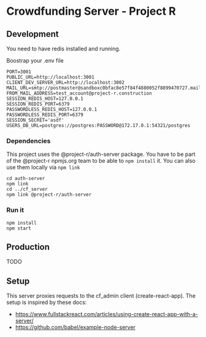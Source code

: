 # Crowdfunding Server - Project R

## Development
You need to have redis installed and running.

Boostrap your .env file
```
PORT=3001
PUBLIC_URL=http://localhost:3001
CLIENT_DEV_SERVER_URL=http://localhost:3002
MAIL_URL=smtp://postmaster@sandboxc0bfac8e57f84f4880052f8899470727.mailgun.org:PASSWORD@smtp.mailgun.org/
FROM_MAIL_ADDRESS=test_account@project-r.construction
SESSION_REDIS_HOST=127.0.0.1
SESSION_REDIS_PORT=6379
PASSWORDLESS_REDIS_HOST=127.0.0.1
PASSWORDLESS_REDIS_PORT=6379
SESSION_SECRET='asdf'
USERS_DB_URL=postgres://postgres:PASSWORD@172.17.0.1:54321/postgres
```

### Dependencies
This project uses the @project-r/auth-server package. You have to be part of the @project-r npmjs.org team to be able to `npm install` it. You can also use them locally via `npm link`
```
cd auth-server
npm link
cd ../cf_server
npm link @project-r/auth-server
```

### Run it
```
npm install
npm start
```

## Production
TODO


## Setup
This server proxies requests to the cf_admin client (create-react-app). The setup is inspired by these docs:
- https://www.fullstackreact.com/articles/using-create-react-app-with-a-server/
- https://github.com/babel/example-node-server
